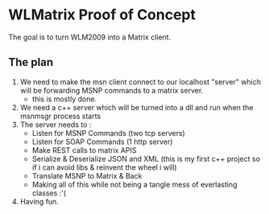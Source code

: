 # WLMatrix Proof of Concept
The goal is to turn WLM2009 into a Matrix client.

## The plan
1. We need to make the msn client connect to our localhost "server" which will be forwarding MSNP commands to a matrix server.
	- this is mostly done.
2. We need a c++ server which will be turned into a dll and run when the msnmsgr process starts
3. The server needs to :
	- Listen for MSNP Commands (two tcp servers)
	- Listen for SOAP Commands (1 http server)
	- Make REST calls to matrix APIS
	- Serialize & Deserialize JSON and XML (this is my first c++ project so if i can avoid libs & reinvent the wheel i will)
	- Translate MSNP to Matrix & Back
	- Making all of this while not being a tangle mess of everlasting classes :'(
4. Having fun.
